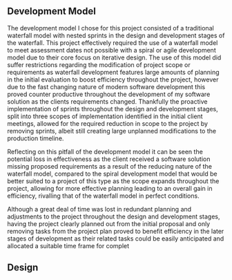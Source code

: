 ## Development Model
The development model I chose for this project consisted of a traditional waterfall model with nested sprints in the design and development stages of the waterfall. This project effectively required the use of a waterfall model to meet assessment dates not possible with a spiral or agile development model due to their core focus on iterative design. The use of this model did suffer restrictions regarding the modification of project scope or requirements as waterfall development features large amounts of planning in the initial evaluation to boost efficiency throughout the project, however due to the fast changing nature of modern software development this proved counter productive throughout the development of my software solution as the clients requirements changed. Thankfully the proactive implementation of sprints throughout the design and development stages, split into three scopes of implementation identified in the initial client meetings, allowed for the required reduction in scope to the project by removing sprints, albeit still creating large unplanned modifications to the production timeline. 

Reflecting on this pitfall of the development model it can be seen the potential loss in effectiveness as the client received a software solution missing proposed requirements as a result of the reducing nature of the waterfall model, compared to the spiral development model that would be better suited to a project of this type as the scope expands throughout the project, allowing for more effective planning leading to an overall gain in efficiency, rivalling that of the waterfall model in perfect conditions.

Although a great deal of time was lost in redundant planning and adjustments to the project throughout the design and development stages, having the project clearly planned out from the initial proposal and only removing tasks from the project plan proved to benefit efficiency in the later stages of development as their related tasks could be easily anticipated and allocated a suitable time frame for complet
## Design
